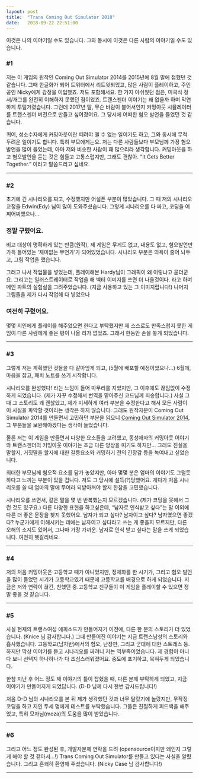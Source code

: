 ```yaml
---
layout: post
title:  "Trans Coming Out Simulator 2018"
date:   2018-09-22 22:51:00
---
```


이것은 나의 이야기일 수도 있습니다. 그와 동시에 이것은 다른 사람의 이야기일 수도 있습니다.


### #1

저는 이 게임의 원작인 Coming Out Simulator 2014를 2015년에 8월 말에 접했던 것 같습니다. 그때 한글화가 되어 트위터에서 리트윗되었고,  많은 사람이 플레이하고, 주인공인 Nicky에게 감정을 이입했죠. 저도 포함해서요. 한 가지 아쉬웠던 점은, 미국식 정서/개그를 완전히 이해하지 못했던 점이었죠. 트랜스젠더 이야기는 왜 없을까 하며 막연하게 투덜거렸습니다. 그런데 2017년 말, 무슨 바람이 불어서인지 커밍아웃 시뮬레이터를 트랜스젠더 버전으로 만들고 싶어졌어요. 그 당시에 어떠한 혐오 발언을 들었던 것 같습니다.


퀴어, 성소수자에게 커밍아웃이란 떼려야 뗄 수 없는 일이기도 하고, 그와 동시에 무척 두려운 일이기도 합니다.  특히 부모에게는요. 저는 다른 사람들보다 부모님께 가장 혐오 발언을 많이 들었는데, 아마 저와 비슷한 사람이 꽤 많으리라 생각합니다. 커밍아웃을 하고 혐오발언을 듣는 것은 힘들고 고통스럽지만, 그래도 괜찮아. “It Gets Better Together.” 이라고 말씀드리고 싶네요.


- - -

### #2

초기에 긴 시나리오를 짜고, 수정했지만 어설픈 부분이 많았습니다. 그 때 저의 시나리오 교정을 Edwin(Edy) 님이 많이 도와주셨습니다. 그렇게 시나리오를 다 짜고, 코딩을 어찌어찌했으나... 

### 정말 구렸어요.


비교 대상이 명확하게 있는 만큼(원작), 제 게임은 무게도 없고, 내용도 없고, 혐오발언만 가득 들어있는 ‘재미없는 무언가’가 되어있었습니다. 시나리오 부분은 의욕이 줄어 놔두고, 그림 작업을 했습니다. 


그러고 나서 작업물을 넣었는데, 플레이해본 Hardy님이 그래픽이 왜 이렇냐고 묻더군요. 그리고는 일러스트레이터로 작업을 해 벡터 이미지를 쓰면 더 나을것이다. 라고 하며 메인 파트의 실험실을 그려주었습니다. (지금 사용하고 있는 그 이미지랍니다!)
나머지 그림들을 제가 다시 작업해 다 넣었으나

### 여전히 구렸어요.

몇몇 지인에게 플레이를 해주었으면 한다고 부탁했지만 제 스스로도 만족스럽지 못한 게임이 다른 사람에게 좋은 평이 나올 리가 없었죠.
그래서 한동안 손을 놓게 되었습니다.


- - -

### #3

그렇게 저는 계획했던 것들을 다 갈아엎게 되고, (5월에 배포할 예정이었으나…) 6월에, 마음을 잡고, 패치 노트를 쓰기 시작합니다.


시나리오를 완성했다! 라는 느낌이 들어 마무리를 지었지만, 그 이후에도 끊임없이 수정하게 되었습니다. (제가 자꾸 수정해서 번역을 맡아주신 코드님께 죄송합니다.) 사실 그때 그 스토리도 꽤 괜찮았고, 제가 미세하게 여러 부분을 수정한다고 해서 모든 사람이 이 사실을 파악할 것이라는 생각은 하지 않습니다. 그래도 원작자분이 Coming Out Simulator 2014를 만들면서 고민하던 부분을 읽으니 [Coming Out Simulator 2014](https://blog.ncase.me/coming-out-simulator-2014/),
그 부분들을 보완해야겠다는 생각이 들었습니다. 

물론 저는 이 게임을 만들면서 다양한 요소들을 고려했고, 동성애자의 커밍아웃 이야기와 트랜스젠더의 커밍아웃 이야기는 조금 다른 양상을 띠기도 하지만... 그래도 진실을 말할지, 거짓말을 할지에 대한 갈등요소와 커밍하기 전의 긴장감 등을 녹여내고 싶었습니다.

최대한 부모님께 혐오적 요소를 담가 놓았지만, 아마 몇몇 분은 엄마의 이야기도 그럴듯하다고 느끼는 부분이 있을 겁니다. 저도 그 당시에 설득(?)당했어요. 게다가 처음 시나리오를 쓸 때 엄마의 말에 무어라 되받아쳐야 할지 한참을 고민했습니다.

시나리오를 쓰면서, 같은 말을 몇 번 반복했는지 모르겠습니다. (제가 코딩을 못해서 그런 것도 있구요.) 다른 다양한 표현을 하고싶은데, “남자로 인식받고 싶다”는 말 이외에 다른 더 좋은 문장을 찾지 못했어요. 남자가 되고 싶다? 남자이고 싶다? 남자였으면 좋겠다? 누군가에게 이해시키는 데에는 남자이고 싶다라고 쓰는 게 좋을지 모르지만, 다른 오해의 소지도 있어서, 그나마 가장 가까운. 남자로 인식 받고 싶다는 말을 쓰게 되었습니다. 여전히 헷갈리네요.


- - -


### #4

저의 처음 커밍아웃은 고등학교 때가 아니었지만, 정체화를 한 시기가, 그리고 혐오 발언을 많이 들었던 시기가 고등학교였기 때문에 고등학교를 배경으로 하게 되었습니다. 지금은 저와 연락이 끊긴, 친했던 중.고등학교 친구들이 이 게임을 플레이할 수 있으면 정말 좋을 것 같습니다.


- - -

### #5

사실 현재의 트랜스여성 에피소드가 만들어지기 이전에, 다른 한 분의 스토리가 더 있었습니다. (Knice 님 감사합니다.) 그때 만들어진 이야기는 지금 트랜스남성의 스토리와 흡사했습니다. 고등학교(남자반)에서의 혐오, 난장판, 그리고 군대에 대한 스트레스 등. 하지만 막상 이야기를 듣고 시나리오를 짜려니 저는 역부족이었습니다. 제 경험이 아니다 보니 선택지 하나하나가 다 조심스러워졌어요. 중도에 포기하고, 묵혀두게 되었습니다.

한참 지난 후 어느 정도 제 이야기의 틀이 잡혔을 때, 다른 분께 부탁하게 되었고, 지금 이야기가 만들어지게 되었답니다. (D-D 님께 다시 한번 감사드립니다!)

처음 D-D 님의 시나리오를 본 뒤 제가 생각했던 것과 너무 달랐기에 놀랐지만, 무작정 코딩을 하고 지인 두세 명에게 테스트를 부탁했습니다. 그들은 친절하게 피드백을 해주었고, 특히 모자님(moza)의 도움을 많이 받았습니다.


- - -

### #6

그리고 어느 정도 완성된 후, 개발자분께 연락을 드려 (opensource이지만 왜인지 그렇게 해야 할 것 같아서…!) Trans Coming Out Simulator를 만들고 있다는 사실을 알렸습니다. 그리고 흔쾌히 환영해 주셨습니다. (Nicky Case 님 감사합니다!)


- - -
